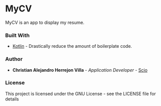 # MyCV
MyCV is an app to display my resume.

### Built With
* [Kotlin](https://kotlinlang.org/) - Drastically reduce the amount of boilerplate code.


### Author

* **Christian Alejandro Herrejon Villa** - *Application Developer* - [Scio](https://sciodev.com/)

### License

This project is licensed under the GNU License - see the LICENSE file for details
